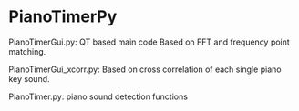 # PianoTimerPy

PianoTimerGui.py:
  QT based main code
  Based on FFT and frequency point matching.
  
PianoTimerGui_xcorr.py:
  Based on cross correlation of each single piano key sound.
  
PianoTimer.py:
  piano sound detection functions
  
